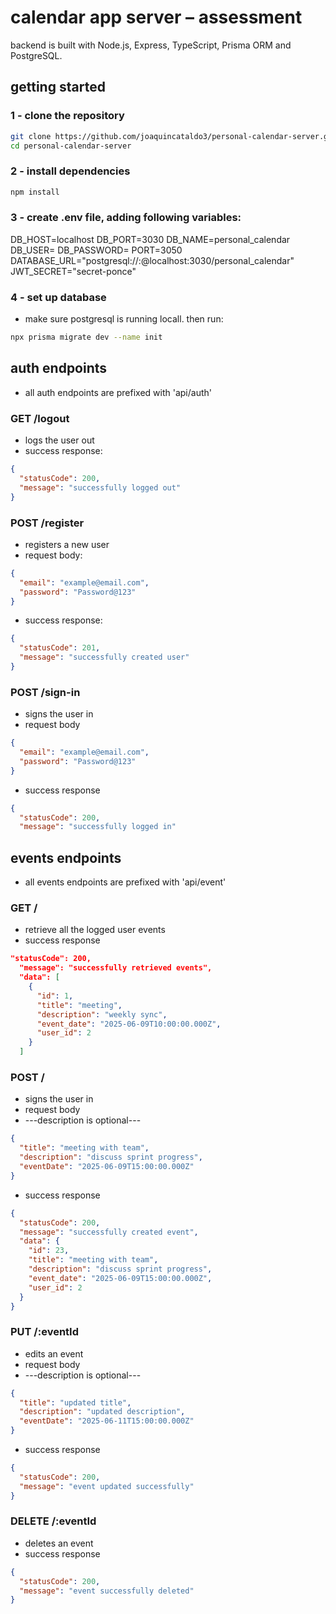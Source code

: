 # calendar app server – assessment
backend is built with Node.js, Express, TypeScript, Prisma ORM and PostgreSQL.

## getting started

### 1 - clone the repository
```bash
git clone https://github.com/joaquincataldo3/personal-calendar-server.git
cd personal-calendar-server
```

### 2 - install dependencies
```bash
npm install
```

### 3 - create .env file, adding following variables:
DB_HOST=localhost
DB_PORT=3030
DB_NAME=personal_calendar
DB_USER=<postgress-user>
DB_PASSWORD=<postgress-password>
PORT=3050
DATABASE_URL="postgresql://<postgress-user>:<postgress-password>@localhost:3030/personal_calendar"
JWT_SECRET="secret-ponce"

### 4 - set up database
* make sure postgresql is running locall. then run:
```bash
npx prisma migrate dev --name init
```

## auth endpoints
* all auth endpoints are prefixed with 'api/auth'

### GET /logout
* logs the user out
* success response:
```json
{
  "statusCode": 200,
  "message": "successfully logged out"
}
```
  
### POST /register
* registers a new user
* request body:
```json
{
  "email": "example@email.com",
  "password": "Password@123"
}
```

* success response:
```json
{
  "statusCode": 201,
  "message": "successfully created user"
}
```
### POST /sign-in
* signs the user in
* request body
```json
{
  "email": "example@email.com",
  "password": "Password@123"
}
```
* success response
```json
{
  "statusCode": 200,
  "message": "successfully logged in"
```

## events endpoints
* all events endpoints are prefixed with 'api/event'

### GET /
* retrieve all the logged user events
* success response
```json
"statusCode": 200,
  "message": "successfully retrieved events",
  "data": [
    {
      "id": 1,
      "title": "meeting",
      "description": "weekly sync",
      "event_date": "2025-06-09T10:00:00.000Z",
      "user_id": 2
    }
  ]
```

### POST /
* signs the user in
* request body
* ---description is optional---
```json
{
  "title": "meeting with team",
  "description": "discuss sprint progress",
  "eventDate": "2025-06-09T15:00:00.000Z"
}
```
* success response
```json
{
  "statusCode": 200,
  "message": "successfully created event",
  "data": {
    "id": 23,
    "title": "meeting with team",
    "description": "discuss sprint progress",
    "event_date": "2025-06-09T15:00:00.000Z",
    "user_id": 2
  }
}
```

### PUT /:eventId
* edits an event
* request body
* ---description is optional---
```json
{
  "title": "updated title",
  "description": "updated description",
  "eventDate": "2025-06-11T15:00:00.000Z"
}
```
* success response
```json
{
  "statusCode": 200,
  "message": "event updated successfully"
}
```
### DELETE /:eventId
* deletes an event
* success response
```json
{
  "statusCode": 200,
  "message": "event successfully deleted"
}
```
